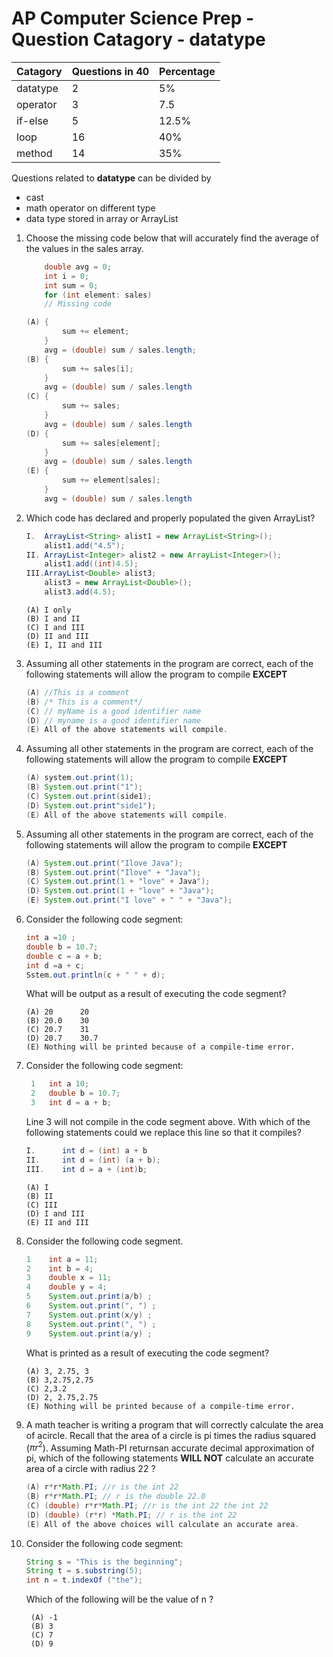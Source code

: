 # AP Computer Science Prep - Question Catagory - datatype

Catagory | Questions in 40 | Percentage
|--- |--- |--- |
datatype |2  |5%
operator |3  |7.5
if-else  |5  |12.5%
loop     |16 |40%
method   |14 |35%

Questions related to **datatype** can be divided by 
* cast
* math operator on different type
* data type stored in array or ArrayList 

1. Choose the missing code below that will accurately find the average of the values in the sales array.

    ```java
        double avg = 0;
        int i = 0;
        int sum = 0;
        for (int element: sales) 
        // Missing code
    ```

    ```java
    (A) {
            sum += element;
        }
        avg = (double) sum / sales.length;
    (B) {
            sum += sales[i];
        }
        avg = (double) sum / sales.length
    (C) {
            sum += sales;
        }
        avg = (double) sum / sales.length
    (D) {
            sum += sales[element];
        }
        avg = (double) sum / sales.length
    (E) {
            sum += element[sales];
        }
        avg = (double) sum / sales.length
    ```
1. Which code has declared and properly populated the given ArrayList?
    ```java
    I. 	ArrayList<String> alist1 = new ArrayList<String>();
        alist1.add("4.5");
    II. ArrayList<Integer> alist2 = new ArrayList<Integer>();
        alist1.add((int)4.5); 
    III.ArrayList<Double> alist3;
        alist3 = new ArrayList<Double>();
        alist3.add(4.5); 
    ```
    ```
    (A) I only
    (B) I and II
    (C) I and III
    (D) II and III
    (E) I, II and III
    ```
1. Assuming all other statements in the program are correct, each of the following statements will allow the program to compile **EXCEPT**

    ```java
    (A) //This is a comment
    (B) /* This is a comment*/ 
    (C) // myName is a good identifier name 
    (D) // myname is a good identifier name 
    (E) All of the above statements will compile. 
    ```
1. Assuming all other statements in the program are correct, each of the following statements will allow the program to compile **EXCEPT**

    ```java
    (A) system.out.print(1);
    (B) System.out.print("1");  
    (C) System.out.print(side1); 
    (D) System.out.print"side1");
    (E) All of the above statements will compile. 
    ```
1. Assuming all other statements in the program are correct, each of the following statements will allow the program to compile **EXCEPT**

    ```java
    (A) System.out.print("Ilove Java"); 
    (B) System.out.print("Ilove" + "Java"); 
    (C) System.out.print(1 + "love" + Java"); 
    (D) System.out.print(1 + "love" + "Java"); 
    (E) System.out.print("I love" + " " + "Java"); 
    ```
1. Consider the following code segment: 

    ```java
    int a =10 ;
    double b = 10.7; 
    double c = a + b;
    int d =a + c; 
    Sstem.out.println(c + " " + d);  
    ```
    What will be output as a result of executing the code segment? 

    ```
    (A) 20      20
    (B) 20.0    30
    (C) 20.7    31
    (D) 20.7    30.7
    (E) Nothing will be printed because of a compile-time error.
    ```    
1. Consider the following code segment: 
   
   ```java
    1   int a 10;
    2   double b = 10.7; 
    3   int d = a + b;  
   ```
    Line 3 will not compile in the code segment above. With which of the following statements could we replace this line so that it compiles? 

    ```java
    I.      int d = (int) a + b
    II.     int d = (int) (a + b);
    III.    int d = a + (int)b; 
    ```
    ```
    (A) I 
    (B) II
    (C) III 
    (D) I and III
    (E) II and III   
    ```
1. Consider the following code segment. 

   ```java
   1    int a = 11; 
   2    int b = 4;
   3    double x = 11;
   4    double y = 4;
   5    System.out.print(a/b) ;   
   6    System.out.print(", ") ;   
   7    System.out.print(x/y) ;   
   8    System.out.print(", ") ;   
   9    System.out.print(a/y) ;   
   ```
   What is printed as a result of executing the code segment? 
   ```
   (A) 3, 2.75, 3 
   (B) 3,2.75,2.75 
   (C) 2,3.2 
   (D) 2, 2.75,2.75 
   (E) Nothing will be printed because of a compile-time error. 
   ```
1. A math teacher is writing a program that will correctly calculate the area of acircle. Recall that the area of a circle is pi times the radius squared ($\pi r^2$). Assuming Math-PI returnsan accurate decimal approximation of pi, which of the following statements **WILL NOT** calculate an accurate area of a circle with radius 22 ? 

    ```java
    (A) r*r*Math.PI; //r is the int 22 
    (B) r*r*Math.PI; // r is the double 22.0 
    (C) (double) r*r*Math.PI; //r is the int 22 the int 22 
    (D) (double) (r*r) *Math.PI; // r is the int 22 
    (E) All of the above choices will calculate an accurate area. 
    ```
1. Consider the following code segment: 
   
   ```java
   String s = "This is the beginning";
   String t = s.substring(5);
   int n = t.indexOf ("the");  
   ```
   Which of the following will be the value of n ? 
   ```
    (A) -1 
    (B) 3 
    (C) 7
    (D) 9 
   ```
